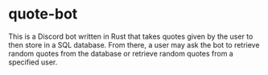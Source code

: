 # quote-bot
This is a Discord bot written in Rust that takes quotes given by the user to then store in a SQL database. From there, a user may ask the bot to retrieve random quotes from the database or retrieve random quotes from a specified user.
